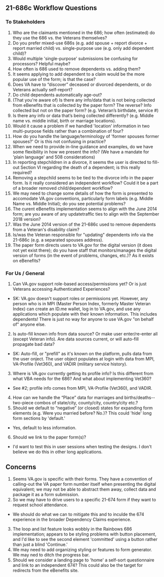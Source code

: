 ## 21-686c Workflow Questions

### To Stakeholders
1. Who are the claimants mentioned in the 686; how often (estimated) do they use the 686 vs. the Veterans themselves?
2. Do you prefer mixed-use 686s (e.g. add spouse + report divorce + report married child) vs. single-purpose use (e.g. only add dependent child)?
3. Would multiple 'single-purpose' submissions be confusing for processors? Helpful maybe?
4. How often is 686 used to remove dependents vs. adding them? 
5. It seems applying to add dependent to a claim would be the more popular use of the form; is that the case?
6. Does VA have to “discover” deceased or divorced dependents, or do Veterans actually self-report? 
7. Do child dependents automatically age-out?
8. (That you're aware of) Is there any info/data that is not being collected from eBenefits that is collected by the paper form? The reverse? Info collected but not on the paper form? (e.g. Veteran’s birthdate, service #)
9. Is there any info or data that’s being collected differently? (e.g. Middle name vs. middle initial, birth or marriage locations).
10. Would it cause a problem if we handled 'location' information in two multi-purpose fields rather than a combination of four?
11. How do you handle the language/terminology of 'former spouses former spouses?' Or is this not confusing in practice?
12. When we need to provide in-line guidance and examples, do we have some flexibility in how we present the info? (We have a mandate for 'plain language' and 508 considerations)
13. In reporting stepchildren in a divorce, it seems the user is directed to fill-out Section VI regarding the death of a dependent; is this really required?
14. Removing a stepchild seems to be tied to the divorce info in the paper form. Is it really considered an independent workflow? Could it be a part of a broader removed child/dependent workflow?
15. We may need to change some details of how the form is presented to accomodate VA.gov conventions, particularly form labels (e.g. Middle Name vs. Middle Initial); do you see potential problems?
16. The curent eBenefits implementation seems to align with the June 2014 form; are you aware of any updatetraffic ties to align with the September 2018 version?
17. Was the June 2014 version of the 21-686c used to remove dependents from a Veteran's disability claim?
18. Is/was the Veteran responsible for "updating" dependents info via the 21-686c (e.g. a separated spouses address).
19. The paper form directs users to VA.gov for the digital version (it does not yet exist there); do you have staff that monitors/manages the digital version of forms (in the event of problems, changes, etc.)? As it exists on eBenefits?

### For Us / General
1. Can VA.gov support role-based access/permissions yet? Or is just Veterans accessing Authenticated Experiences?
 - SK: VA.gov doesn't support roles or permissions yet. However, any person who is in MPI (Master Person Index, formerly Master Veteran Index) can create an ID.me wallet, log in to VA.gov, and use any applications which populate with their known information. This includes dependents! There is just no way for anyone to use VA.gov "on behalf of" anyone else.
2. Is auto-fill known info from data source? Or make user enter/re-enter all (except Veteran info). Are data sources current, or will auto-fill propagate bad data?
- SK: Auto-fill, or "prefill" as it's known on the platform, pulls data from the user onject. The user object populates at login with data from MPI, VA-Profile (Vet360), and VADIR (military service history).
3. Where is VA.gov currently getting its profile info? Is this different from what VBA needs for the 686? And what about implementing Vet360?
- See #2; profile info comes from MPI, VA-Profile (Vet360), and VADIR.
4. How can we handle the “Place” data for marriages and births/deaths--two-piece combos of state/city, county/city, country/city etc.?
5. Should we default to “negative” (or closed) states for expanding form elements (e.g. Were you married before? No.)? This could 'hide' long form sections by 'default.'
- Yes, default to less information.
6. Should we link to the paper form(s)?
- I'd want to test this in user sessions when testing the designs. I don't believe we do this in other long applications.

## Concerns
1. Seems VA.gov is specific with their forms. They have a convention of calling-out the VA paper form number itself when presenting the digital equivalent; we may not be able to abstract them away, collect data and package it as a form submission.
2. So we may have to drive users to a specific 21-674 form if they want to request school attendance.
- We should do what we can to mitigate this and to inculde the 674 experience in the broader Dependency Claims experience.
3. The loop and list feature looks wobbly in the Rainbows 686 implementation; appears to be styling problems with button placement, and I'd like to see the second element 'committed' using a button rather than just a blind 'Continue.'
4. We may need to add organizing styling or features to form generator. We may ned to ditch the progress bar.
5. Should we consider a landing page to 'home' a self-sort questionnaire and link to an independent 674? This could also be the target for redirects from the eBenefits site.
